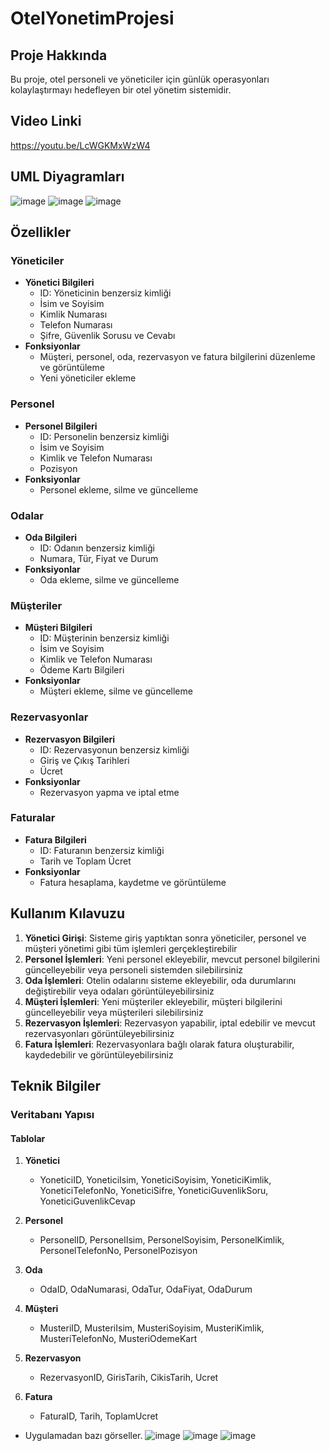 # OtelYonetimProjesi
## Proje Hakkında
Bu proje, otel personeli ve yöneticiler için günlük operasyonları kolaylaştırmayı hedefleyen bir otel yönetim sistemidir.
## Video Linki
https://youtu.be/LcWGKMxWzW4

## UML Diyagramları
![image](https://github.com/user-attachments/assets/a329b382-3c6c-416d-ab84-6be4bec0b98b)
![image](https://github.com/user-attachments/assets/78206365-8dbf-48a4-9a50-3d99ae809645)
![image](https://github.com/user-attachments/assets/b015907e-09df-41cf-b774-f6caac0b3290)

## Özellikler

### Yöneticiler
* **Yönetici Bilgileri**
  * ID: Yöneticinin benzersiz kimliği
  * İsim ve Soyisim
  * Kimlik Numarası
  * Telefon Numarası
  * Şifre, Güvenlik Sorusu ve Cevabı
* **Fonksiyonlar**
  * Müşteri, personel, oda, rezervasyon ve fatura bilgilerini düzenleme ve görüntüleme
  * Yeni yöneticiler ekleme

### Personel
* **Personel Bilgileri**
  * ID: Personelin benzersiz kimliği
  * İsim ve Soyisim
  * Kimlik ve Telefon Numarası
  * Pozisyon
* **Fonksiyonlar**
  * Personel ekleme, silme ve güncelleme

### Odalar
* **Oda Bilgileri**
  * ID: Odanın benzersiz kimliği
  * Numara, Tür, Fiyat ve Durum
* **Fonksiyonlar**
  * Oda ekleme, silme ve güncelleme

### Müşteriler
* **Müşteri Bilgileri**
  * ID: Müşterinin benzersiz kimliği
  * İsim ve Soyisim
  * Kimlik ve Telefon Numarası
  * Ödeme Kartı Bilgileri
* **Fonksiyonlar**
  * Müşteri ekleme, silme ve güncelleme

### Rezervasyonlar
* **Rezervasyon Bilgileri**
  * ID: Rezervasyonun benzersiz kimliği
  * Giriş ve Çıkış Tarihleri
  * Ücret
* **Fonksiyonlar**
  * Rezervasyon yapma ve iptal etme

### Faturalar
* **Fatura Bilgileri**
  * ID: Faturanın benzersiz kimliği
  * Tarih ve Toplam Ücret
* **Fonksiyonlar**
  * Fatura hesaplama, kaydetme ve görüntüleme

## Kullanım Kılavuzu
1. **Yönetici Girişi**: Sisteme giriş yaptıktan sonra yöneticiler, personel ve müşteri yönetimi gibi tüm işlemleri gerçekleştirebilir
2. **Personel İşlemleri**: Yeni personel ekleyebilir, mevcut personel bilgilerini güncelleyebilir veya personeli sistemden silebilirsiniz
3. **Oda İşlemleri**: Otelin odalarını sisteme ekleyebilir, oda durumlarını değiştirebilir veya odaları görüntüleyebilirsiniz
4. **Müşteri İşlemleri**: Yeni müşteriler ekleyebilir, müşteri bilgilerini güncelleyebilir veya müşterileri silebilirsiniz
5. **Rezervasyon İşlemleri**: Rezervasyon yapabilir, iptal edebilir ve mevcut rezervasyonları görüntüleyebilirsiniz
6. **Fatura İşlemleri**: Rezervasyonlara bağlı olarak fatura oluşturabilir, kaydedebilir ve görüntüleyebilirsiniz

## Teknik Bilgiler

### Veritabanı Yapısı

#### Tablolar
1. **Yönetici**
   * YoneticiID, YoneticiIsim, YoneticiSoyisim, YoneticiKimlik, YoneticiTelefonNo, YoneticiSifre, YoneticiGuvenlikSoru, YoneticiGuvenlikCevap

2. **Personel**
   * PersonelID, PersonelIsim, PersonelSoyisim, PersonelKimlik, PersonelTelefonNo, PersonelPozisyon

3. **Oda**
   * OdaID, OdaNumarasi, OdaTur, OdaFiyat, OdaDurum

4. **Müşteri**
   * MusteriID, MusteriIsim, MusteriSoyisim, MusteriKimlik, MusteriTelefonNo, MusteriOdemeKart

5. **Rezervasyon**
   * RezervasyonID, GirisTarih, CikisTarih, Ucret

6. **Fatura**
   * FaturaID, Tarih, ToplamUcret
  * Uygulamadan bazı görseller.
    ![image](https://github.com/user-attachments/assets/5dbdaf43-d970-47a4-afd9-30eb393a0cce)
    ![image](https://github.com/user-attachments/assets/13097b30-0a72-4fcc-9cec-9f57b3f10eca)
    ![image](https://github.com/user-attachments/assets/896f8105-59a6-4762-8896-731760a69d3a)

